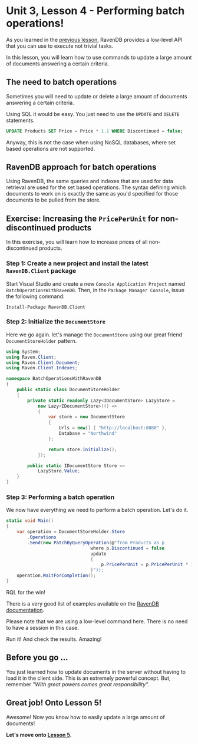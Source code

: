 # Unit 3, Lesson 4 - Performing batch operations!

As you learned in the [previous lesson](../lesson3/README.md), RavenDB
provides a low-level API that you can use to execute not trivial tasks.

In this lesson, you will learn how to use commands to update 
a large amount of documents answering a certain criteria.

## The need to batch operations

Sometimes you will need to update or delete a large amount of documents
answering a certain criteria.

Using SQL it would be easy. You just need to use the `UPDATE` and `DELETE`
statements.

````SQL
UPDATE Products SET Price = Price * 1.1 WHERE Discontinued = false;
````

Anyway, this is not the case when using NoSQL databases, where set
based operations are not supported.

## RavenDB approach for batch operations

Using RavenDB, the same queries and indexes that are used for data retrieval 
are used for the set based operations. The syntax defining which documents to
work on is exactly the same as you'd specified for those documents to be pulled 
from the store.

## Exercise: Increasing the `PricePerUnit` for non-discontinued products

In this exercise, you will learn how to increase prices of all
non-discontinued products.

### Step 1: Create a new project and install the latest `RavenDB.Client` package

Start Visual Studio and create a new `Console Application Project` named
`BatchOperationsWithRavenDB`. Then, in the `Package Manager Console`, issue the following
command:

```Install-Package RavenDB.Client```

### Step 2: Initialize the `DocumentStore`

Here we go again. let's manage the `DocumentStore` using our great friend `DocumentStoreHolder` pattern.  

````csharp
using System;
using Raven.Client;
using Raven.Client.Document;
using Raven.Client.Indexes;

namespace BatchOperationsWithRavenDB
{
    public static class DocumentStoreHolder
    {
        private static readonly Lazy<IDocumentStore> LazyStore =
            new Lazy<IDocumentStore>(() =>
            {
                var store = new DocumentStore
                {
                    Urls = new[] { "http://localhost:8080" },
                    Database = "Northwind"
                };

                return store.Initialize();
            });

        public static IDocumentStore Store =>
            LazyStore.Value;
    }
}
````

### Step 3: Performing a batch operation

We now have everything we need to perform a batch operation. Let's do it.

```csharp
static void Main()
{
    var operation = DocumentStoreHolder.Store
        .Operations
        .Send(new PatchByQueryOperation(@"from Products as p
                                where p.Discontinued = false
                                update
                                {
                                    p.PricePerUnit = p.PricePerUnit * 1.1
                                }"));
    operation.WaitForCompletion();
}
```

RQL for the win!

There is a very good list of examples available on the [RavenDB documentation](https://ravendb.net/docs/article-page/4.0/csharp/client-api/operations/patching/set-based). 

Please note that we are using a low-level command here. There is no need to have
a session in this case.

Run it! And check the results. Amazing!

## Before you go ...

You just learned how to update documents in the server without having to load
it in the client side. This is an extremely powerful concept. But, remember
*"With great powers comes great responsibility"*.

## Great job! Onto Lesson 5!

Awesome! Now you know how to easily update a large amount of documents!

**Let's move onto [Lesson 5](../lesson5/README.md).**
